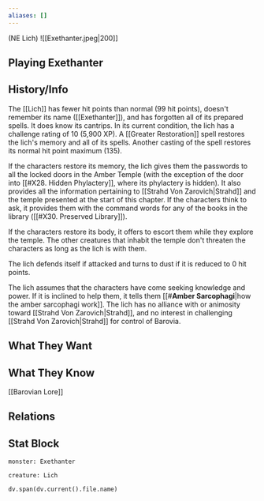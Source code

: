 ```yaml
---
aliases: []
---
```

(NE Lich)
![[Exethanter.jpeg|200]]
## Playing Exethanter

## History/Info

The [[Lich]] has fewer hit points than normal (99 hit points), doesn't remember its name ([[Exethanter]]), and has forgotten all of its prepared spells. It does know its cantrips. In its current condition, the lich has a challenge rating of 10 (5,900 XP). A [[Greater Restoration]] spell restores the lich's memory and all of its spells. Another casting of the spell restores its normal hit point maximum (135).

If the characters restore its memory, the lich gives them the passwords to all the locked doors in the Amber Temple (with the exception of the door into [[#X28. Hidden Phylactery]], where its phylactery is hidden). It also provides all the information pertaining to [[Strahd Von Zarovich|Strahd]] and the temple presented at the start of this chapter. If the characters think to ask, it provides them with the command words for any of the books in the library ([[#X30. Preserved Library]]).

If the characters restore its body, it offers to escort them while they explore the temple. The other creatures that inhabit the temple don't threaten the characters as long as the lich is with them.

The lich defends itself if attacked and turns to dust if it is reduced to 0 hit points.

The lich assumes that the characters have come seeking knowledge and power. If it is inclined to help them, it tells them [[#**Amber Sarcophagi**|how the amber sarcophagi work]]. The lich has no alliance with or animosity toward [[Strahd Von Zarovich|Strahd]], and no interest in challenging [[Strahd Von Zarovich|Strahd]] for control of Barovia.


## What They Want

## What They Know
[[Barovian Lore]]

## Relations

## Stat Block

```statblock
monster: Exethanter
```

```statblock
creature: Lich
```

```dataviewjs
dv.span(dv.current().file.name)
```
